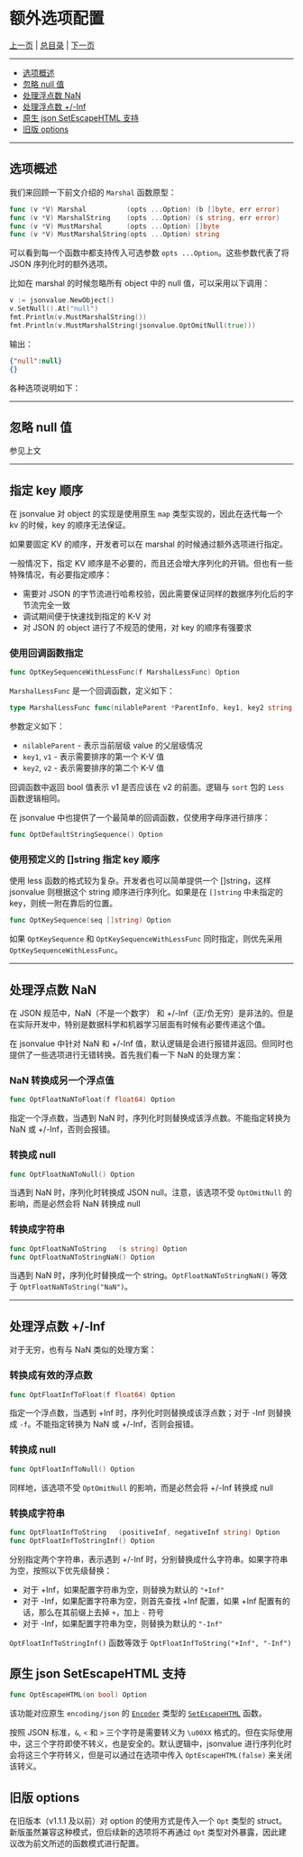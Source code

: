 # 额外选项配置

[上一页](./06_caseless.md) | [总目录](./README.md) | [下一页](./08_conversion.md)

---

- [选项概述](./07_option.md#选项概述)
- [忽略 null 值](./07_option.md#忽略-null-值)
- [处理浮点数 NaN](./07_option.md#处理浮点数-nan)
- [处理浮点数 +/-Inf](./07_option.md#处理浮点数--inf)
- [原生 json SetEscapeHTML 支持](./07_option.md#原生-json-SetEscapeHTML-支持)
- [旧版 options](./07_option.md#旧版-options)

---

## 选项概述

我们来回顾一下前文介绍的 `Marshal` 函数原型：

```go
func (v *V) Marshal          (opts ...Option) (b []byte, err error)
func (v *V) MarshalString    (opts ...Option) (s string, err error)
func (v *V) MustMarshal      (opts ...Option) []byte
func (v *V) MustMarshalString(opts ...Option) string
```

可以看到每一个函数中都支持传入可选参数 `opts ...Option`。这些参数代表了将 JSON 序列化时的额外选项。

比如在 marshal 的时候忽略所有 object 中的 null 值，可以采用以下调用：

```go
v := jsonvalue.NewObject()
v.SetNull().At("null")
fmt.Println(v.MustMarshalString())
fmt.Println(v.MustMarshalString(jsonvalue.OptOmitNull(true)))
```

输出：

```json
{"null":null}
{}
```

各种选项说明如下：

---

## 忽略 null 值

参见上文

---

## 指定 key 顺序

在 jsonvalue 对 object 的实现是使用原生 `map` 类型实现的，因此在迭代每一个 kv 的时候，key 的顺序无法保证。

如果要固定 KV 的顺序，开发者可以在 marshal 的时候通过额外选项进行指定。

一般情况下，指定 KV 顺序是不必要的，而且还会增大序列化的开销。但也有一些特殊情况，有必要指定顺序：

- 需要对 JSON 的字节流进行哈希校验，因此需要保证同样的数据序列化后的字节流完全一致
- 调试期间便于快速找到指定的 K-V 对
- 对 JSON 的 object 进行了不规范的使用，对 key 的顺序有强要求

### 使用回调函数指定

```go
func OptKeySequenceWithLessFunc(f MarshalLessFunc) Option
```

`MarshalLessFunc` 是一个回调函数，定义如下：

```go
type MarshalLessFunc func(nilableParent *ParentInfo, key1, key2 string, v1, v2 *V) bool
```

参数定义如下：

- `nilableParent` - 表示当前层级 value 的父层级情况
- `key1`, `v1` - 表示需要排序的第一个 K-V 值
- `key2`, `v2` - 表示需要排序的第二个 K-V 值

回调函数中返回 bool 值表示 v1 是否应该在 v2 的前面。逻辑与 `sort` 包的 `Less` 函数逻辑相同。

在 jsonvalue 中也提供了一个最简单的回调函数，仅使用字母序进行排序：

```go
func OptDefaultStringSequence() Option
```

### 使用预定义的 []string 指定 key 顺序

使用 less 函数的格式较为复杂。开发者也可以简单提供一个 []string，这样 jsonvalue 则根据这个 string 顺序进行序列化。如果是在 `[]string` 中未指定的 key，则统一附在靠后的位置。

```go
func OptKeySequence(seq []string) Option
```

如果 `OptKeySequence` 和 `OptKeySequenceWithLessFunc` 同时指定，则优先采用 `OptKeySequenceWithLessFunc`。

--- 

## 处理浮点数 NaN

在 JSON 规范中，NaN（不是一个数字） 和 +/-Inf（正/负无穷）是非法的。但是在实际开发中，特别是数据科学和机器学习层面有时候有必要传递这个值。

在 jsonvalue 中针对 NaN 和 +/-Inf 值，默认逻辑是会进行报错并返回。但同时也提供了一些选项进行无错转换。首先我们看一下 NaN 的处理方案：

### NaN 转换成另一个浮点值

```go
func OptFloatNaNToFloat(f float64) Option
```

指定一个浮点数，当遇到 NaN 时，序列化时则替换成该浮点数。不能指定转换为 NaN 或 +/-Inf，否则会报错。

### 转换成 null

```go
func OptFloatNaNToNull() Option
```

当遇到 NaN 时，序列化时转换成 JSON null。注意，该选项不受 `OptOmitNull` 的影响，而是必然会将 NaN 转换成 null

### 转换成字符串

```go
func OptFloatNaNToString   (s string) Option
func OptFloatNaNToStringNaN() Option
```

当遇到 NaN 时，序列化时替换成一个 string。`OptFloatNaNToStringNaN()` 等效于 `OptFloatNaNToString("NaN")`。

---

## 处理浮点数 +/-Inf

对于无穷，也有与 NaN 类似的处理方案：

### 转换成有效的浮点数

```go
func OptFloatInfToFloat(f float64) Option
```

指定一个浮点数，当遇到 +Inf 时，序列化时则替换成该浮点数；对于 -Inf 则替换成 `-f`。不能指定转换为 NaN 或 +/-Inf，否则会报错。

### 转换成 null

```go
func OptFloatInfToNull() Option
```

同样地，该选项不受 `OptOmitNull` 的影响，而是必然会将 +/-Inf 转换成 null

### 转换成字符串

```go
func OptFloatInfToString   (positiveInf, negativeInf string) Option
func OptFloatInfToStringInf() Option
```

分别指定两个字符串，表示遇到 +/-Inf 时，分别替换成什么字符串。如果字符串为空，按照以下优先级替换：

- 对于 +Inf，如果配置字符串为空，则替换为默认的 `"+Inf"`
- 对于 -Inf，如果配置字符串为空，则首先查找 +Inf 配置，如果 +Inf 配置有的话，那么在其前缀上去掉 `+`，加上 `-` 符号
- 对于 -Inf，如果配置字符串为空，则替换为默认的 `"-Inf"`

`OptFloatInfToStringInf()` 函数等效于 `OptFloatInfToString("+Inf", "-Inf")`

## 原生 json SetEscapeHTML 支持

```go
func OptEscapeHTML(on bool) Option
```

该功能对应原生 `encoding/json` 的 [`Encoder`](https://pkg.go.dev/encoding/json#Encoder.SetEscapeHTML) 类型的 [`SetEscapeHTML`](https://pkg.go.dev/encoding/json#Encoder.SetEscapeHTML) 函数。

按照 JSON 标准，`&`, `<` 和 `>` 三个字符是需要转义为 `\u00XX` 格式的。但在实际使用中，这三个字符即使不转义，也是安全的。默认逻辑中，jsonvalue 进行序列化时会将这三个字符转义，但是可以通过在选项中传入 `OptEscapeHTML(false)` 来关闭该转义。

## 旧版 options

在旧版本（v1.1.1 及以前）对 option 的使用方式是传入一个 `Opt` 类型的 struct。新版虽然兼容这种模式，但后续新的选项将不再通过 `Opt` 类型对外暴露，因此建议改为前文所述的函数模式进行配置。
